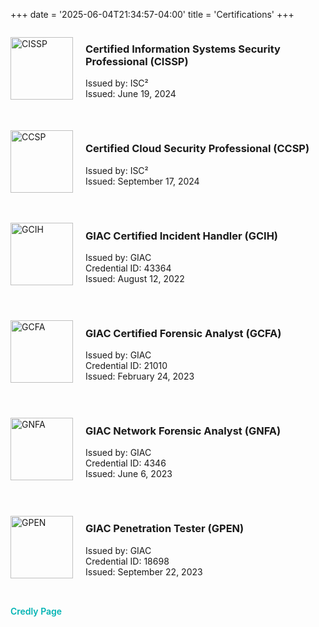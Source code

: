 +++
date = '2025-06-04T21:34:57-04:00'
title = 'Certifications'
+++

<div style="display: flex; align-items: center; margin-bottom: 2rem;">
  <img src='/images/certifications/CISSPbadge.png' alt="CISSP" style="width: 100px; margin-right: 20px;" />
  <div>
    <h3>Certified Information Systems Security Professional (CISSP)</h3>
    <p>Issued by: ISC²<br>
    Issued: June 19, 2024</p>
  </div>
</div>

<div style="display: flex; align-items: center; margin-bottom: 2rem;">
  <img src='/images/certifications/CCSPbadge.png' alt="CCSP" style="width: 100px; margin-right: 20px;" />
  <div>
    <h3>Certified Cloud Security Professional (CCSP)</h3>
    <p>Issued by: ISC²<br>
    Issued: September 17, 2024</p>
  </div>
</div>

<div style="display: flex; align-items: center; margin-bottom: 2rem;">
  <img src="/images/certifications/GCIHBadge.png" alt="GCIH" style="width: 100px; margin-right: 20px;" />
  <div>
    <h3>GIAC Certified Incident Handler (GCIH)</h3>
    <p>Issued by: GIAC<br>
    Credential ID: 43364<br>
    Issued: August 12, 2022</p>
  </div>
</div>

<div style="display: flex; align-items: center; margin-bottom: 2rem;">
  <img src="/images/certifications/GCFABadge.png" alt="GCFA" style="width: 100px; margin-right: 20px;" />
  <div>
    <h3>GIAC Certified Forensic Analyst (GCFA)</h3>
    <p>Issued by: GIAC<br>
    Credential ID: 21010<br>
    Issued: February 24, 2023</p>
  </div>
</div>

<div style="display: flex; align-items: center; margin-bottom: 2rem;">
  <img src="/images/certifications/GNFAbadge.png" alt="GNFA" style="width: 100px; margin-right: 20px;" />
  <div>
    <h3>GIAC Network Forensic Analyst (GNFA)</h3>
    <p>Issued by: GIAC<br>
    Credential ID: 4346<br>
    Issued: June 6, 2023</p>
  </div>
</div>

<div style="display: flex; align-items: center; margin-bottom: 2rem;">
  <img src="/images/certifications/GPENBadge.png" alt="GPEN" style="width: 100px; margin-right: 20px;" />
  <div>
    <h3>GIAC Penetration Tester (GPEN)</h3>
    <p>Issued by: GIAC<br>
    Credential ID: 18698<br>
    Issued: September 22, 2023</p>
  </div>
</div>

<a href="https://www.credly.com/users/thomas-gagnon.8288108d"
     target="_blank" rel="noopener"
     style="
       font-weight: 600;
       text-decoration: none;
       color: #00b3b3;
     ">
    Credly Page
  </a>

